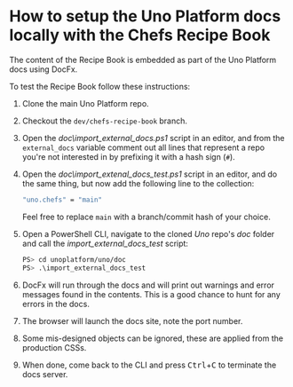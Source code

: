# How to setup the Uno Platform docs locally with the Chefs Recipe Book

The content of the Recipe Book is embedded as part of the Uno Platform docs using DocFx.

To test the Recipe Book follow these instructions:

1. Clone the main Uno Platform repo.
1. Checkout the `dev/chefs-recipe-book` branch.
1. Open the *doc\import_external_docs.ps1* script in an editor, and from the `external_docs` variable comment out all lines that represent a repo you're not interested in by prefixing it with a hash sign (`#`).
1. Open the *doc\import_extenal_docs_test.ps1* script in an editor, and do the same thing, but now add the following line to the collection:

    ```bash
    "uno.chefs" = "main"
    ```

    Feel free to replace `main` with a branch/commit hash of your choice.
1. Open a PowerShell CLI, navigate to the cloned *Uno* repo's *doc* folder and call the *import_external_docs_test* script:

    ```bash
    PS> cd unoplatform/uno/doc
    PS> .\import_external_docs_test
    ```

1. DocFx will run through the docs and will print out warnings and error messages found in the contents. This is a good chance to hunt for any errors in the docs.
1. The browser will launch the docs site, note the port number.
1. Some mis-designed objects can be ignored, these are applied from the production CSSs.
1. When done, come back to the CLI and press <kbd>Ctrl</kbd>+<kbd>C</kbd> to terminate the docs server.
